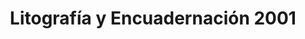 ---
title: "Litografía y Encuadernación 2001"
url: /san-jose/litografia-y-encuadernacion-2001/
shop: Kopieren
---